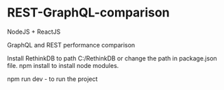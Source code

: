 # REST-GraphQL-comparison
NodeJS + ReactJS

GraphQL and REST performance comparison

Install RethinkDB to path C:/RethinkDB or change the path in package.json file. npm install to install node modules.  

npm run dev  - to run the project
